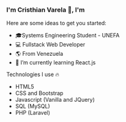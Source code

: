 ### I'm Cristhian Varela 👋, I'm

Here are some ideas to get you started:

- 🎓Systems Engineering Student - UNEFA
- 💻 Fullstack Web Developer
- 🌎 From Venezuela
- 🌱 I’m currently learning React.js

Technologies I use 🔥
- HTML5
- CSS and Bootstrap
- Javascript (Vanilla and JQuery)
- SQL (MySQL)
- PHP (Laravel)
